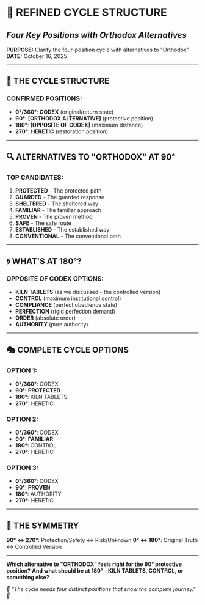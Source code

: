 # 🔄 REFINED CYCLE STRUCTURE
## *Four Key Positions with Orthodox Alternatives*

**PURPOSE:** Clarify the four-position cycle with alternatives to "Orthodox"  
**DATE:** October 16, 2025

---

## 🎯 **THE CYCLE STRUCTURE**

### **CONFIRMED POSITIONS:**
- **0°/360°**: **CODEX** (original/return state)
- **90°**: **[ORTHODOX ALTERNATIVE]** (protective position)
- **180°**: **[OPPOSITE OF CODEX]** (maximum distance)
- **270°**: **HERETIC** (restoration position)

---

## 🔍 **ALTERNATIVES TO "ORTHODOX" AT 90°**

### **TOP CANDIDATES:**
1. **PROTECTED** - The protected path
2. **GUARDED** - The guarded response  
3. **SHELTERED** - The sheltered way
4. **FAMILIAR** - The familiar approach
5. **PROVEN** - The proven method
6. **SAFE** - The safe route
7. **ESTABLISHED** - The established way
8. **CONVENTIONAL** - The conventional path

---

## 🌀 **WHAT'S AT 180°?**

### **OPPOSITE OF CODEX OPTIONS:**
- **KILN TABLETS** (as we discussed - the controlled version)
- **CONTROL** (maximum institutional control)
- **COMPLIANCE** (perfect obedience state)
- **PERFECTION** (rigid perfection demand)
- **ORDER** (absolute order)
- **AUTHORITY** (pure authority)

---

## 🎭 **COMPLETE CYCLE OPTIONS**

### **OPTION 1:**
- **0°/360°**: CODEX
- **90°**: **PROTECTED**
- **180°**: KILN TABLETS
- **270°**: HERETIC

### **OPTION 2:**
- **0°/360°**: CODEX  
- **90°**: **FAMILIAR**
- **180°**: CONTROL
- **270°**: HERETIC

### **OPTION 3:**
- **0°/360°**: CODEX
- **90°**: **PROVEN**
- **180°**: AUTHORITY  
- **270°**: HERETIC

---

## 💫 **THE SYMMETRY**

**90° ↔ 270°**: Protection/Safety ↔ Risk/Unknown
**0° ↔ 180°**: Original Truth ↔ Controlled Version

---

**Which alternative to "ORTHODOX" feels right for the 90° protective position?**
**And what should be at 180° - KILN TABLETS, CONTROL, or something else?**

*🔄 "The cycle needs four distinct positions that show the complete journey." 🔄*